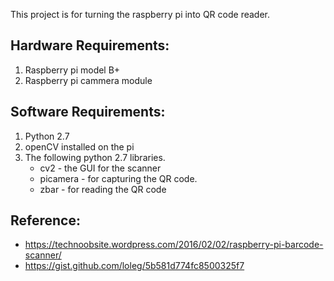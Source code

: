 This project is for turning the raspberry pi into QR code reader.

## Hardware Requirements:
1. Raspberry pi model B+
2. Raspberry pi cammera module

## Software Requirements:
1. Python 2.7
1. openCV installed on the pi
1. The following python 2.7 libraries.
	* cv2 - the GUI for the scanner
	* picamera - for capturing the QR code.
	* zbar - for reading the QR code 

## Reference:
* https://technoobsite.wordpress.com/2016/02/02/raspberry-pi-barcode-scanner/
* https://gist.github.com/loleg/5b581d774fc8500325f7

